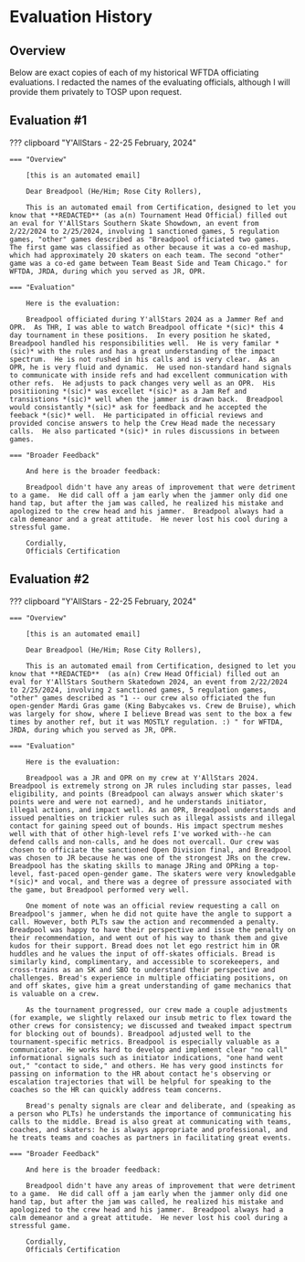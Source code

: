 # Evaluation History

## Overview

Below are exact copies of each of my historical WFTDA officiating evaluations. I redacted the names of the evaluating officials, although I will provide them privately to TOSP upon request.

## Evaluation #1

??? clipboard "Y'AllStars - 22-25 February, 2024"

    === "Overview"

        [this is an automated email]

        Dear Breadpool (He/Him; Rose City Rollers),

        This is an automated email from Certification, designed to let you know that **REDACTED** (as a(n) Tournament Head Official) filled out an eval for Y'AllStars Southern Skate Showdown, an event from 2/22/2024 to 2/25/2024, involving 1 sanctioned games, 5 regulation games, "other" games described as "Breadpool officiated two games.  The first game was classified as other because it was a co-ed mashup, which had approximately 20 skaters on each team. The second "other" game was a co-ed game between Team Beast Side and Team Chicago." for WFTDA, JRDA, during which you served as JR, OPR.

    === "Evaluation"

        Here is the evaluation:

        Breadpool officiated during Y'allStars 2024 as a Jammer Ref and OPR.  As THR, I was able to watch Breadpool officate *(sic)* this 4 day tournament in these positions.  In every position he skated, Breadpool handled his responsibilities well.  He is very familar *(sic)* with the rules and has a great understanding of the impact spectrum.  He is not rushed in his calls and is very clear.  As an OPR, he is very fluid and dynamic.  He used non-standard hand signals to communicate with inside refs and had excellent communication with other refs.  He adjusts to pack changes very well as an OPR.  His positiioning *(sic)* was excellet *(sic)* as a Jam Ref and transistions *(sic)* well when the jammer is drawn back.  Breadpool would consistantly *(sic)* ask for feedback and he accepted the feeback *(sic)* well.  He participated in official reviews and provided concise answers to help the Crew Head made the necessary calls.  He also particated *(sic)* in rules discussions in between games.

    === "Broader Feedback"

        And here is the broader feedback:

        Breadpool didn't have any areas of improvement that were detriment to a game.  He did call off a jam early when the jammer only did one hand tap, but after the jam was called, he realized his mistake and apologized to the crew head and his jammer.  Breadpool always had a calm demeanor and a great attitude.  He never lost his cool during a stressful game.

        Cordially,
        Officials Certification

## Evaluation #2

??? clipboard "Y'AllStars - 22-25 February, 2024"

    === "Overview"

        [this is an automated email]

        Dear Breadpool (He/Him; Rose City Rollers),

        This is an automated email from Certification, designed to let you know that **REDACTED**  (as a(n) Crew Head Official) filled out an eval for Y'AllStars Southern Skatedown 2024, an event from 2/22/2024 to 2/25/2024, involving 2 sanctioned games, 5 regulation games, "other" games described as "1 -- our crew also officiated the fun open-gender Mardi Gras game (King Babycakes vs. Crew de Bruise), which was largely for show, where I believe Bread was sent to the box a few times by another ref, but it was MOSTLY regulation. :) " for WFTDA, JRDA, during which you served as JR, OPR.

    === "Evaluation"

        Here is the evaluation:

        Breadpool was a JR and OPR on my crew at Y'AllStars 2024. Breadpool is extremely strong on JR rules including star passes, lead eligibility, and points (Breadpool can always answer which skater's points were and were not earned), and he understands initiator, illegal actions, and impact well. As an OPR, Breadpool understands and issued penalties on trickier rules such as illegal assists and illegal contact for gaining speed out of bounds. His impact spectrum meshes well with that of other high-level refs I've worked with--he can defend calls and non-calls, and he does not overcall. Our crew was chosen to officiate the sanctioned Open Division final, and Breadpool was chosen to JR because he was one of the strongest JRs on the crew. Breadpool has the skating skills to manage JRing and OPRing a top-level, fast-paced open-gender game. The skaters were very knowledgable *(sic)* and vocal, and there was a degree of pressure associated with the game, but Breadpool performed very well.
        
        One moment of note was an official review requesting a call on Breadpool's jammer, when he did not quite have the angle to support a call. However, both PLTs saw the action and recommended a penalty. Breadpool was happy to have their perspective and issue the penalty on their recommendation, and went out of his way to thank them and give kudos for their support. Bread does not let ego restrict him in OR huddles and he values the input of off-skates officials. Bread is similarly kind, complimentary, and accessible to scorekeepers, and cross-trains as an SK and SBO to understand their perspective and challenges. Bread's experience in multiple officiating positions, on and off skates, give him a great understanding of game mechanics that is valuable on a crew.
        
        As the tournament progressed, our crew made a couple adjustments (for example, we slightly relaxed our insub metric to flex toward the other crews for consistency; we discussed and tweaked impact spectrum for blocking out of bounds). Breadpool adjusted well to the tournament-specific metrics. Breadpool is especially valuable as a communicator. He works hard to develop and implement clear "no call" informational signals such as initiator indications, "one hand went out," "contact to side," and others. He has very good instincts for passing on information to the HR about contact he's observing or escalation trajectories that will be helpful for speaking to the coaches so the HR can quickly address team concerns.
        
        Bread's penalty signals are clear and deliberate, and (speaking as a person who PLTs) he understands the importance of communicating his calls to the middle. Bread is also great at communicating with teams, coaches, and skaters: he is always appropriate and professional, and he treats teams and coaches as partners in facilitating great events.

    === "Broader Feedback"

        And here is the broader feedback:

        Breadpool didn't have any areas of improvement that were detriment to a game.  He did call off a jam early when the jammer only did one hand tap, but after the jam was called, he realized his mistake and apologized to the crew head and his jammer.  Breadpool always had a calm demeanor and a great attitude.  He never lost his cool during a stressful game.

        Cordially,
        Officials Certification
